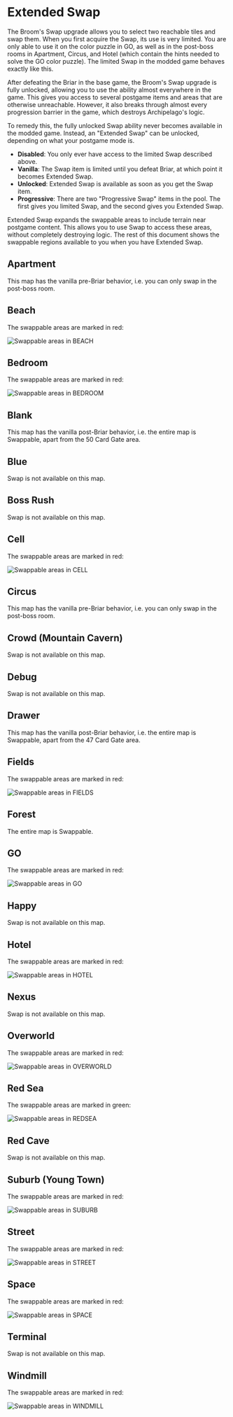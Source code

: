 # Extended Swap
The Broom's Swap upgrade allows you to select two reachable tiles and swap them. When you first acquire the Swap, its use is very limited. You are only able to use it on the color puzzle in GO, as well as in the post-boss rooms in Apartment, Circus, and Hotel (which contain the hints needed to solve the GO color puzzle). The limited Swap in the modded game behaves exactly like this.

After defeating the Briar in the base game, the Broom's Swap upgrade is fully unlocked, allowing you to use the ability almost everywhere in the game. This gives you access to several postgame items and areas that are otherwise unreachable. However, it also breaks through almost every progression barrier in the game, which destroys Archipelago's logic.

To remedy this, the fully unlocked Swap ability never becomes available in the modded game. Instead, an "Extended Swap" can be unlocked, depending on what your postgame mode is.

* **Disabled**: You only ever have access to the limited Swap described above.
* **Vanilla**: The Swap item is limited until you defeat Briar, at which point it becomes Extended Swap.
* **Unlocked**: Extended Swap is available as soon as you get the Swap item.
* **Progressive**: There are two "Progressive Swap" items in the pool. The first gives you limited Swap, and the second gives you Extended Swap.

Extended Swap expands the swappable areas to include terrain near postgame content. This allows you to use Swap to access these areas, without completely destroying logic. The rest of this document shows the swappable regions available to you when you have Extended Swap.

## Apartment
This map has the vanilla pre-Briar behavior, i.e. you can only swap in the post-boss room.

## Beach
The swappable areas are marked in red:

![Swappable areas in BEACH](https://github.com/hatkirby/AnodyneArchipelagoClient/blob/main/docs/images/beach.png?raw=true)

## Bedroom
The swappable areas are marked in red:

![Swappable areas in BEDROOM](https://github.com/hatkirby/AnodyneArchipelagoClient/blob/main/docs/images/bedroom.png?raw=true)

## Blank
This map has the vanilla post-Briar behavior, i.e. the entire map is Swappable, apart from the 50 Card Gate area.

## Blue
Swap is not available on this map.

## Boss Rush
Swap is not available on this map.

## Cell
The swappable areas are marked in red:

![Swappable areas in CELL](https://github.com/hatkirby/AnodyneArchipelagoClient/blob/main/docs/images/cell.png?raw=true)

## Circus
This map has the vanilla pre-Briar behavior, i.e. you can only swap in the post-boss room.

## Crowd (Mountain Cavern)
Swap is not available on this map.

## Debug
Swap is not available on this map.

## Drawer
This map has the vanilla post-Briar behavior, i.e. the entire map is Swappable, apart from the 47 Card Gate area.

## Fields
The swappable areas are marked in red:

![Swappable areas in FIELDS](https://github.com/hatkirby/AnodyneArchipelagoClient/blob/main/docs/images/fields.png?raw=true)

## Forest
The entire map is Swappable.

## GO
The swappable areas are marked in red:

![Swappable areas in GO](https://github.com/hatkirby/AnodyneArchipelagoClient/blob/main/docs/images/go.png?raw=true)

## Happy
Swap is not available on this map.

## Hotel
The swappable areas are marked in red:

![Swappable areas in HOTEL](https://github.com/hatkirby/AnodyneArchipelagoClient/blob/main/docs/images/hotel.png?raw=true)

## Nexus
Swap is not available on this map.

## Overworld
The swappable areas are marked in red:

![Swappable areas in OVERWORLD](https://github.com/hatkirby/AnodyneArchipelagoClient/blob/main/docs/images/overworld.png?raw=true)

## Red Sea
The swappable areas are marked in green:

![Swappable areas in REDSEA](https://github.com/hatkirby/AnodyneArchipelagoClient/blob/main/docs/images/redsea.png?raw=true)

## Red Cave
Swap is not available on this map.

## Suburb (Young Town)
The swappable areas are marked in red:

![Swappable areas in SUBURB](https://github.com/hatkirby/AnodyneArchipelagoClient/blob/main/docs/images/suburb.png?raw=true)

## Street
The swappable areas are marked in red:

![Swappable areas in STREET](https://github.com/hatkirby/AnodyneArchipelagoClient/blob/main/docs/images/street.png?raw=true)

## Space
The swappable areas are marked in red:

![Swappable areas in SPACE](https://github.com/hatkirby/AnodyneArchipelagoClient/blob/main/docs/images/space.png?raw=true)

## Terminal
Swap is not available on this map.

## Windmill
The swappable areas are marked in red:

![Swappable areas in WINDMILL](https://github.com/hatkirby/AnodyneArchipelagoClient/blob/main/docs/images/windmill.png?raw=true)
